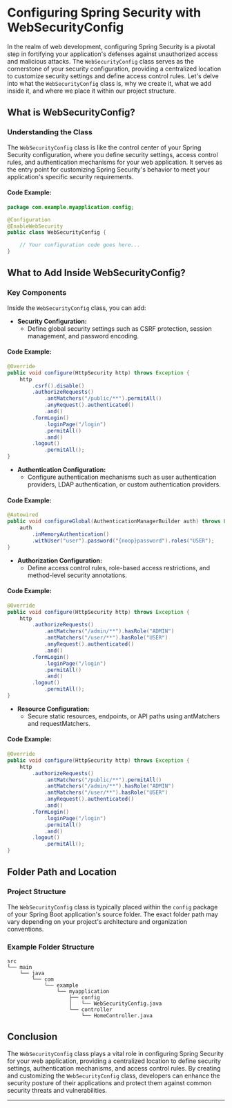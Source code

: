 # Configuring Spring Security with WebSecurityConfig

In the realm of web development, configuring Spring Security is a pivotal step in fortifying your application's defenses against unauthorized access and malicious attacks. The `WebSecurityConfig` class serves as the cornerstone of your security configuration, providing a centralized location to customize security settings and define access control rules. Let's delve into what the `WebSecurityConfig` class is, why we create it, what we add inside it, and where we place it within our project structure.

## What is WebSecurityConfig?

### Understanding the Class

The `WebSecurityConfig` class is like the control center of your Spring Security configuration, where you define security settings, access control rules, and authentication mechanisms for your web application. It serves as the entry point for customizing Spring Security's behavior to meet your application's specific security requirements.

#### Code Example:

```java
package com.example.myapplication.config;

@Configuration
@EnableWebSecurity
public class WebSecurityConfig {

    // Your configuration code goes here...
}
```

## What to Add Inside WebSecurityConfig?

### Key Components

Inside the `WebSecurityConfig` class, you can add:

- **Security Configuration:**
    - Define global security settings such as CSRF protection, session management, and password encoding.

#### Code Example:

```java
@Override
public void configure(HttpSecurity http) throws Exception {
    http
        .csrf().disable()
        .authorizeRequests()
            .antMatchers("/public/**").permitAll()
            .anyRequest().authenticated()
            .and()
        .formLogin()
            .loginPage("/login")
            .permitAll()
            .and()
        .logout()
            .permitAll();
}
```

- **Authentication Configuration:**
    - Configure authentication mechanisms such as user authentication providers, LDAP authentication, or custom authentication providers.

#### Code Example:

```java
@Autowired
public void configureGlobal(AuthenticationManagerBuilder auth) throws Exception {
    auth
        .inMemoryAuthentication()
        .withUser("user").password("{noop}password").roles("USER");
}
```

- **Authorization Configuration:**
    - Define access control rules, role-based access restrictions, and method-level security annotations.

#### Code Example:

```java
@Override
public void configure(HttpSecurity http) throws Exception {
    http
        .authorizeRequests()
            .antMatchers("/admin/**").hasRole("ADMIN")
            .antMatchers("/user/**").hasRole("USER")
            .anyRequest().authenticated()
            .and()
        .formLogin()
            .loginPage("/login")
            .permitAll()
            .and()
        .logout()
            .permitAll();
}
```

- **Resource Configuration:**
    - Secure static resources, endpoints, or API paths using antMatchers and requestMatchers.

#### Code Example:

```java
@Override
public void configure(HttpSecurity http) throws Exception {
    http
        .authorizeRequests()
            .antMatchers("/public/**").permitAll()
            .antMatchers("/admin/**").hasRole("ADMIN")
            .antMatchers("/user/**").hasRole("USER")
            .anyRequest().authenticated()
            .and()
        .formLogin()
            .loginPage("/login")
            .permitAll()
            .and()
        .logout()
            .permitAll();
}
```

## Folder Path and Location

### Project Structure

The `WebSecurityConfig` class is typically placed within the `config` package of your Spring Boot application's source folder. The exact folder path may vary depending on your project's architecture and organization conventions.

### Example Folder Structure

```plaintext
src
└── main
    └── java
        └── com
            └── example
                └── myapplication
                    ├── config
                    │   └── WebSecurityConfig.java
                    └── controller
                        └── HomeController.java
```

## Conclusion

The `WebSecurityConfig` class plays a vital role in configuring Spring Security for your web application, providing a centralized location to define security settings, authentication mechanisms, and access control rules. By creating and customizing the `WebSecurityConfig` class, developers can enhance the security posture of their applications and protect them against common security threats and vulnerabilities.

---

[]()